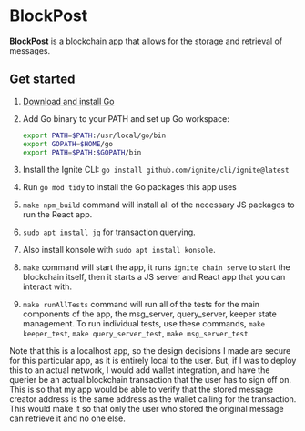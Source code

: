 # BlockPost
**BlockPost** is a blockchain app that allows for the storage and retrieval of messages.

## Get started

1. [Download and install Go](https://golang.org/dl/)
2. Add Go binary to your PATH and set up Go workspace:

   ```bash
   export PATH=$PATH:/usr/local/go/bin
   export GOPATH=$HOME/go
   export PATH=$PATH:$GOPATH/bin
   ```
3. Install the Ignite CLI: `go install github.com/ignite/cli/ignite@latest`
4. Run `go mod tidy` to install the Go packages this app uses
5. `make npm_build` command will install all of the necessary JS packages to run the
React app.
6. `sudo apt install jq` for transaction querying.
7. Also install konsole with `sudo apt install konsole`.
8. `make` command will start the app, it runs `ignite chain serve` to start the blockchain itself,
then it starts a JS server and React app that you can interact with.
9. `make runAllTests` command will run all of the tests for the main components of the app,
the msg_server, query_server, keeper state management. To run individual tests,
use these commands, `make keeper_test`, `make query_server_test`, `make msg_server_test`

Note that this is a localhost app, so the design decisions I made are secure for
this particular app, as it is entirely local to the user. But, if I was to deploy this to an actual network, I would add
wallet integration, and have the querier be an actual blockchain transaction that
the user has to sign off on. This is so that my app would be able to verify that the stored 
message creator address is the same address as the wallet calling for the 
transaction. This would make it so that only the user who stored the original message
can retrieve it and no one else.
